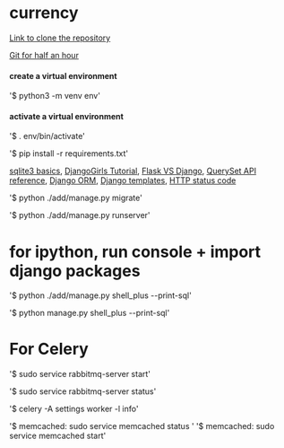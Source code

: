# currency

[Link to clone the repository](https://github.com/Zuzukin-dp/currency.git)

[Git for half an hour](https://proglib.io/p/git-for-half-an-hour)

#### create a virtual environment
'$ python3 -m venv env'
#### activate a virtual environment
'$ . env/bin/activate'

'$ pip install -r requirements.txt'

[sqlite3 basics](https://docs.python.org/3/library/sqlite3.html), 
[DjangoGirls Tutorial](https://tutorial.djangogirls.org/ru/), 
[Flask VS Django](https://django.fun/tutorials/flask-vs-django-sravnenie-sozdaniya-rest-api/),
[QuerySet API reference](https://docs.djangoproject.com/en/3.1/ref/models/querysets/),
[Django ORM](https://books.agiliq.com/projects/django-orm-cookbook/en/latest/),
[Django templates](https://tutorial.djangogirls.org/ru/django_templates/),
[HTTP status code](https://ru.wikipedia.org/wiki/%D0%A1%D0%BF%D0%B8%D1%81%D0%BE%D0%BA_%D0%BA%D0%BE%D0%B4%D0%BE%D0%B2_%D1%81%D0%BE%D1%81%D1%82%D0%BE%D1%8F%D0%BD%D0%B8%D1%8F_HTTP)

'$ python ./add/manage.py migrate'

'$ python ./add/manage.py runserver'

# for ipython, run console + import django packages 
'$ python ./add/manage.py shell_plus --print-sql'

'$ python manage.py shell_plus --print-sql'

# For Celery

'$ sudo service rabbitmq-server start'

'$ sudo service rabbitmq-server status'

'$ celery -A settings worker -l info'

'$ memcached:  sudo service memcached status
'
'$ memcached:  sudo service memcached start'
